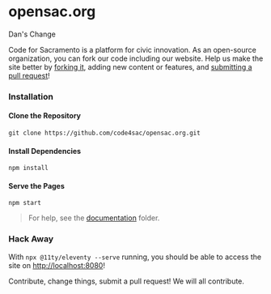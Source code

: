 opensac.org
=====================

Dan's Change

Code for Sacramento is a platform for civic innovation. As an open-source organization, you can fork our code including our website. Help us make the site better by [forking it](https://help.github.com/articles/fork-a-repo/), adding new content or features, and [submitting a pull request](https://help.github.com/articles/creating-a-pull-request/)!

### Installation

#### Clone the Repository
`git clone https://github.com/code4sac/opensac.org.git`

#### Install Dependencies
`npm install`

#### Serve the Pages
`npm start`

> For help, see the [documentation](/public/documentation) folder.

### Hack Away

With `npx @11ty/eleventy --serve` running, you should be able to access the site on [http://localhost:8080](http://localhost:8080)!

Contribute, change things, submit a pull request! We will all contribute.
